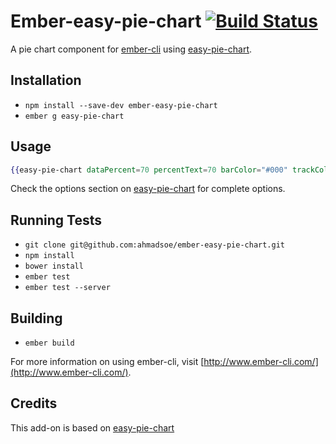 # Ember-easy-pie-chart [![Build Status](https://travis-ci.org/ahmadsoe/ember-easy-pie-chart.svg?branch=master)](https://travis-ci.org/ahmadsoe/ember-easy-pie-chart)

A pie chart component for [ember-cli](http://www.ember-cli.com/) using [easy-pie-chart](https://github.com/rendro/easy-pie-chart/).

## Installation

* `npm install --save-dev ember-easy-pie-chart`
* `ember g easy-pie-chart`

## Usage

```handlebars
{{easy-pie-chart dataPercent=70 percentText=70 barColor="#000" trackColor="#fff" ... }}
```
Check the options section on [easy-pie-chart](https://github.com/rendro/easy-pie-chart#options) for complete options.

## Running Tests

* `git clone git@github.com:ahmadsoe/ember-easy-pie-chart.git`
* `npm install`
* `bower install`
* `ember test`
* `ember test --server`

## Building

* `ember build`

For more information on using ember-cli, visit [http://www.ember-cli.com/](http://www.ember-cli.com/).

## Credits

This add-on is based on [easy-pie-chart](https://github.com/rendro/easy-pie-chart "Easy Pie Chart")
